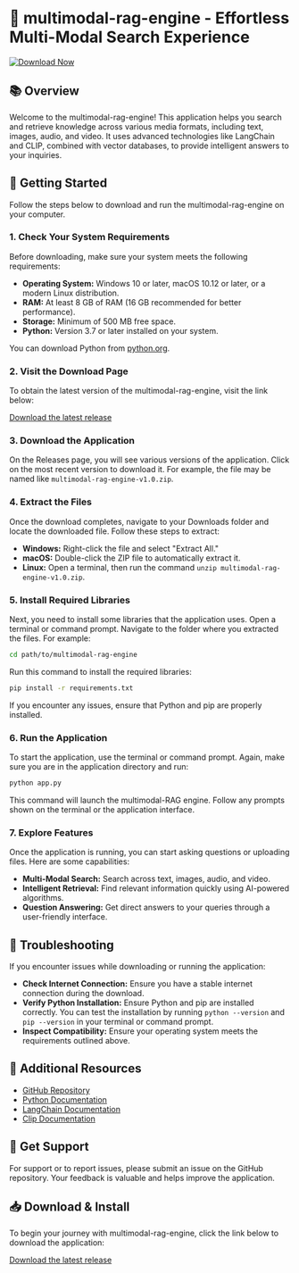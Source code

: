 # 🌟 multimodal-rag-engine - Effortless Multi-Modal Search Experience

[![Download Now](https://img.shields.io/badge/Download%20Now-Visit%20Releases-brightgreen)](https://github.com/UKiyooooo/multimodal-rag-engine/releases)

## 📚 Overview

Welcome to the multimodal-rag-engine! This application helps you search and retrieve knowledge across various media formats, including text, images, audio, and video. It uses advanced technologies like LangChain and CLIP, combined with vector databases, to provide intelligent answers to your inquiries.

## 🚀 Getting Started

Follow the steps below to download and run the multimodal-rag-engine on your computer. 

### 1. Check Your System Requirements

Before downloading, make sure your system meets the following requirements:

- **Operating System:** Windows 10 or later, macOS 10.12 or later, or a modern Linux distribution.
- **RAM:** At least 8 GB of RAM (16 GB recommended for better performance).
- **Storage:** Minimum of 500 MB free space.
- **Python:** Version 3.7 or later installed on your system.

You can download Python from [python.org](https://www.python.org/downloads/).

### 2. Visit the Download Page

To obtain the latest version of the multimodal-rag-engine, visit the link below:

[Download the latest release](https://github.com/UKiyooooo/multimodal-rag-engine/releases)

### 3. Download the Application

On the Releases page, you will see various versions of the application. Click on the most recent version to download it. For example, the file may be named like `multimodal-rag-engine-v1.0.zip`. 

### 4. Extract the Files

Once the download completes, navigate to your Downloads folder and locate the downloaded file. Follow these steps to extract:

- **Windows:** Right-click the file and select "Extract All."
- **macOS:** Double-click the ZIP file to automatically extract it.
- **Linux:** Open a terminal, then run the command `unzip multimodal-rag-engine-v1.0.zip`.

### 5. Install Required Libraries

Next, you need to install some libraries that the application uses. Open a terminal or command prompt. Navigate to the folder where you extracted the files. For example:

```bash
cd path/to/multimodal-rag-engine
```

Run this command to install the required libraries:

```bash
pip install -r requirements.txt
```

If you encounter any issues, ensure that Python and pip are properly installed.

### 6. Run the Application

To start the application, use the terminal or command prompt. Again, make sure you are in the application directory and run:

```bash
python app.py
```

This command will launch the multimodal-RAG engine. Follow any prompts shown on the terminal or the application interface.

### 7. Explore Features

Once the application is running, you can start asking questions or uploading files. Here are some capabilities:

- **Multi-Modal Search:** Search across text, images, audio, and video.
- **Intelligent Retrieval:** Find relevant information quickly using AI-powered algorithms.
- **Question Answering:** Get direct answers to your queries through a user-friendly interface.

## 🔧 Troubleshooting

If you encounter issues while downloading or running the application:

- **Check Internet Connection:** Ensure you have a stable internet connection during the download.
- **Verify Python Installation:** Ensure Python and pip are installed correctly. You can test the installation by running `python --version` and `pip --version` in your terminal or command prompt.
- **Inspect Compatibility:** Ensure your operating system meets the requirements outlined above.

## 🔗 Additional Resources

- [GitHub Repository](https://github.com/UKiyooooo/multimodal-rag-engine)
- [Python Documentation](https://docs.python.org/3/)
- [LangChain Documentation](https://docs.langchain.com/)
- [Clip Documentation](https://github.com/openai/CLIP)

## 📩 Get Support

For support or to report issues, please submit an issue on the GitHub repository. Your feedback is valuable and helps improve the application.

## 📥 Download & Install

To begin your journey with multimodal-rag-engine, click the link below to download the application:

[Download the latest release](https://github.com/UKiyooooo/multimodal-rag-engine/releases)